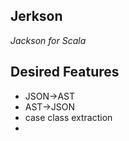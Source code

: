 Jerkson
-------

*Jackson for Scala*


Desired Features
----------------

* JSON->AST
* AST->JSON
* case class extraction
* 